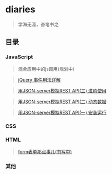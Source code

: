 # diaries
> 学海无涯，奋笔书之

## 目录

### JavaScript
>混合应用中的js调用(规划中)

>[jQuery 事件用法详解](./2016-06/jquery-event.md)

>[用JSON-server模拟REST API(三) 进阶使用](./2016-06/json-server&mock-3rd.md)

>[用JSON-server模拟REST API(二) 动态数据](./2016-06/json-server&mock-2nd.md)

>[用JSON-server模拟REST API(一) 安装运行](./2016-06/json-server&mock-1st.md)

### CSS

### HTML
>[form表单那点事儿(书写中)](./2016-06/form.md)

### 其他
